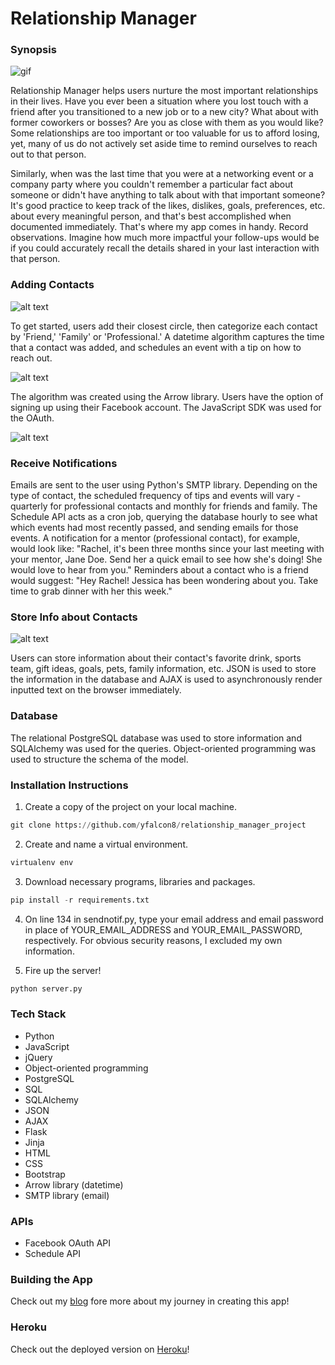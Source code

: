 # Relationship Manager

### Synopsis

![gif](https://cloud.githubusercontent.com/assets/19376513/20638960/26102ab6-b36b-11e6-9b5c-939a75d1025a.gif)

Relationship Manager helps users nurture the most important relationships in their lives. Have you ever been a situation where you lost touch with a friend after you transitioned to a new job or to a new city? What about with former coworkers or bosses? Are you as close with them as you would like? Some relationships are too important or too valuable for us to afford losing, yet, many of us do not actively set aside time to remind ourselves to reach out to that person.

Similarly, when was the last time that you were at a networking event or a company party where you couldn't remember a particular fact about someone or didn't have anything to talk about with that important someone? It's good practice to keep track of the likes, dislikes, goals, preferences, etc. about every meaningful person, and that's best accomplished when documented immediately. That's where my app comes in handy. Record observations. Imagine how much more impactful your follow-ups would be if you could accurately recall the details shared in your last interaction with that person. 
 
### Adding Contacts

![alt text](https://cloud.githubusercontent.com/assets/19376513/20638976/bbb9f7fe-b36b-11e6-9e73-2b96b29c3ab0.png)

To get started, users add their closest circle, then categorize each contact by 'Friend,' 'Family' or 'Professional.' A datetime algorithm captures the time that a contact was added, and schedules an event with a tip on how to reach out.

![alt text](https://cloud.githubusercontent.com/assets/19376513/20638996/61e0527c-b36c-11e6-8e8f-9e445d7d1c80.png)

The algorithm was created using the Arrow library. Users have the option of signing up using their Facebook account. The JavaScript SDK was used for the OAuth.

![alt text](https://cloud.githubusercontent.com/assets/19376513/20639046/85534d94-b36d-11e6-9e2a-ecbb9e4f5f1d.pngg)

### Receive Notifications
 
Emails are sent to the user using Python's SMTP library. Depending on the type of contact, the scheduled frequency of tips and events will vary - quarterly for professional contacts and monthly for friends and family. The Schedule API acts as a cron job, querying the database hourly to see what which events had most recently passed, and sending emails for those events. A notification for a mentor (professional contact), for example, would look like: "Rachel, it's been three months since your last meeting with your mentor, Jane Doe. Send her a quick email to see how she's doing! She would love to hear from you." Reminders about a contact who is a friend would suggest: "Hey Rachel! Jessica has been wondering about you. Take time to grab dinner with her this week."
### Store Info about Contacts

![alt text](https://cloud.githubusercontent.com/assets/19376513/20639008/a17fa2de-b36c-11e6-8f01-9b4bc71eacbc.png)

Users can store information about their contact's favorite drink, sports team, gift ideas, goals, pets, family information, etc. JSON is used to store the information in the database and AJAX is used to asynchronously render inputted text on the browser immediately.

### Database

The relational PostgreSQL database was used to store information and SQLAlchemy was used for the queries. Object-oriented programming was used to structure the schema of the model. 


### Installation Instructions

1. Create a copy of the project on your local machine.

```python
git clone https://github.com/yfalcon8/relationship_manager_project
```

2. Create and name a virtual environment.

```python
virtualenv env
```

3. Download necessary programs, libraries and packages.

```python
pip install -r requirements.txt
```

4. On line 134 in sendnotif.py, type your email address and email password in place of YOUR_EMAIL_ADDRESS and YOUR_EMAIL_PASSWORD, respectively. For obvious security reasons, I excluded my own information.

5. Fire up the server!

```python
python server.py
```

### Tech Stack
- Python
- JavaScript
- jQuery
- Object-oriented programming
- PostgreSQL
- SQL
- SQLAlchemy
- JSON
- AJAX
- Flask
- Jinja
- HTML
- CSS
- Bootstrap
- Arrow library (datetime)
- SMTP library (email)

### APIs
- Facebook OAuth API
- Schedule API

### Building the App

Check out my [blog](http://yfalcon8.wixsite.com/yuki-falcon) fore more about my journey in creating this app!

### Heroku

Check out the deployed version on [Heroku](https://yf-relationship-manager.herokuapp.com/)!
